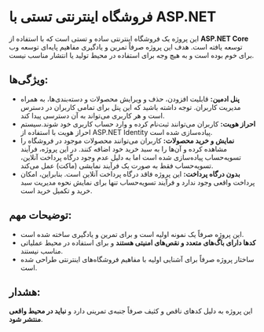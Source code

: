 
# فروشگاه اینترنتی تستی با ASP.NET

این پروژه یک فروشگاه اینترنتی ساده و تستی است که با استفاده از **ASP.NET Core** توسعه یافته است. هدف این پروژه صرفاً تمرین و یادگیری مفاهیم پایه‌ای توسعه وب برای خوم بوده است و به هیچ وجه برای استفاده در محیط تولید یا انتشار مناسب نیست.

## ویژگی‌ها:
- **پنل ادمین:** قابلیت افزودن، حذف و ویرایش محصولات و دسته‌بندی‌ها، به همراه مدیریت کاربران. توجه داشته باشید که این پنل برای تمامی کاربران در دسترس است و هر کاربری می‌تواند به آن دسترسی پیدا کند.
- **احراز هویت:** کاربران می‌توانند ثبت‌نام کرده و وارد حساب کاربری خود شوند.سیستم احراز هویت با استفاده از ASP.NET Identity پیاده‌سازی شده است.
- **نمایش و خرید محصولات:** کاربران می‌توانند محصولات موجود در فروشگاه را مشاهده کرده و آن‌ها را به سبد خرید خود اضافه کنند. در این پروژه، فرآیند تسویه‌حساب پیاده‌سازی شده است اما به دلیل عدم وجود درگاه پرداخت آنلاین، تسویه‌حساب فقط به صورت یک فرآیند نمایشی (ماکت) عمل می‌کند.
- **بدون درگاه پرداخت:** این پروژه فاقد درگاه پرداخت آنلاین است. بنابراین، امکان پرداخت واقعی وجود ندارد و فرآیند تسویه‌حساب تنها برای نمایش نحوه مدیریت سبد خرید و تکمیل خرید است.

## توضیحات مهم:
- این پروژه صرفاً یک نمونه اولیه است و برای تمرین و یادگیری ساخته شده است.
- **کدها دارای باگ‌های متعدد و نقص‌های امنیتی هستند** و برای استفاده در محیط عملیاتی مناسب نیستند.
- ساختار پروژه صرفاً برای آشنایی اولیه با مفاهیم فروشگاه‌های اینترنتی طراحی شده است.

## هشدار:
این پروژه به دلیل کدهای ناقص و کثیف صرفاً جنبه‌ی تمرینی دارد و **نباید در محیط واقعی منتشر شود**.
